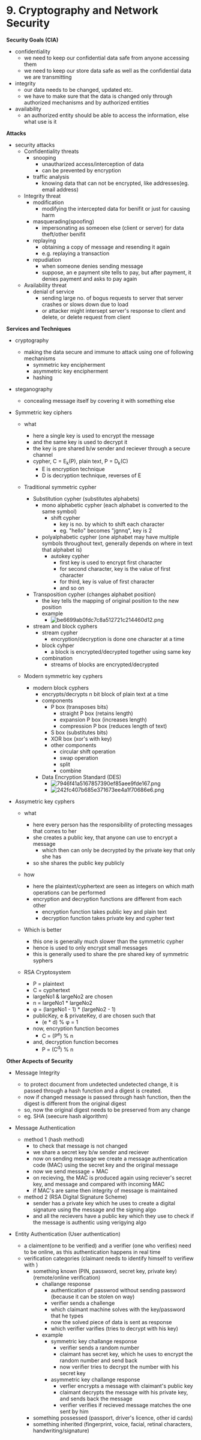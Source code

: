 # 9. Cryptography and Network Security

**Security Goals (CIA)**
- confidentiality
	- we need to keep our confidential data safe from anyone accessing them
	- we need to keep our store data safe as well as the confidential data we are transmitting
- integrity
	- our data needs to be changed, updated etc.
	- we have to make sure that the data is changed only through authorized mechanisms and by authorized entities
- availability
	- an authorized entity should be able to access the information, else what use is it




**Attacks**
- security attacks
	- Confidentiality threats
		- snooping 
			- unautharized access/interception of data
			- can be prevented by encryption
		- traffic analysis
			- knowing data that can not be encrypted, like addresses(eg. email address)
	- Integrity threat
		- modification
			- modifying the intercepted data for benifit or just for causing harm
		- masquerading(spoofing)
			- impersonating as someoen else (client or server) for data theft/other benifit
		- replaying
			- obtaining a copy of message and resending it again
			- e.g. replaying a transaction
		- repudiation
			- when someone denies sending message
			- suppose, an e payment site tells to pay, but after payment, it denies payment and asks to pay again
	- Availability threat
		- denial of service
			- sending large no. of bogus requests to server that server crashes or slows down due to load
			- or attacker might intersept server's response to client and delete, or delete request from client






**Services and Techniques**
- cryptography
	- making the data secure and immune to attack using one of following mechanisms
		- symmetric key encipherment
		- asymmetric key encipherment
		- hashing
- steganography
	- concealing message itself by covering it with something else







- Symmetric key ciphers
	- what
		- here a single key is used to encrypt the message
		- and the same key is used to decrypt it
		- the key is pre shared b/w sender and reciever through a secure channel
		- cypher, C = E<sub>k</sub>(P), plain text, P = D<sub>k</sub>(C)
			- E is encryption technique
			- D is decryption technique, reverses of E
	- Traditional symmetric cypher
		- Substitution cypher (substitutes alphabets)
			- mono alphabetic cypher (each alphabet is converted to the same symbol)
				- shift cypher
					- key is no. by which to shift each character
					- eg. "hello" becomes "jgnnq", key is 2
			- polyalphabetic cypher (one alphabet may have multiple symbols throughout text, generally depends on where in text that alphabet is)
				- autokey cypher
					- first key is used to encrypt first character
					- for second character, key is the value of first character
					- for third, key is value of first character
					- and so on
		- Transposition cypher (changes alphabet position)
			- the key tells the mapping of original position to the new position
			- example
				- ![be6699ab0fdc7c8a512721c214460d12.png](../_resources/bddb5d93284f4a7b8b7f84013c7a252b.png)
		- stream and block cyphers
			- stream cypher
				- encryption/decryption is done one character at a time
			- block cyhper
				- a block is encrypted/decrypted together using same key
			- combination
				- streams of blocks are encrypted/decrypted

	- Modern symmetric key cyphers
		- modern block cyphers
			- encrypts/decrypts n bit block of plain text at a time
			- components
				- P box (transposes bits)
					- straight P box (retains length)
					- expansion P box (increases length)
					- compression P box (reduces length of text)
				- S box (substitutes bits)
				- XOR box (xor's with key)
				- other components
					- circular shift operation
					- swap operation
					- split
					- combine
			- Data Encryption Standard (DES)
				- ![7946f41a5167857390ef85aee9fde167.png](../_resources/70fb2c576c464aa79831e0a29782ab1c.png)
				- ![242fc407b685e371673ee4a1f70686e6.png](../_resources/bf7978182a4445019dd8c68633d6d366.png)








- Assymetric key cyphers
	- what
		- here every person has the responsibility of protecting messages that comes to her
		- she creates a public key, that anyone can use to encrypt a message
			- which then can only be decrypted by the private key that only she has
		- so she shares the public key publicly
	- how
		- here the plaintext/cyphertext are seen as integers on which math operations can be performed
		- encryption and decryption functions are different from each other
			- encryption function takes public key and plain text
			- decryption function takes private key and cypher text


	- Which is better
		- this one is generally much slower than the symmetric cypher
		- hence is used to only encrypt small messages
		- this is generally used to share the pre shared key of symmetric syphers


	- RSA Cryptosystem
		- P = plaintext
		- C = cyphertext
		- largeNo1 &  largeNo2 are chosen
		- n = largeNo1 * largeNo2
		- φ = (largeNo1 - 1) * (largeNo2 - 1)
		- publicKey, e & privateKey, d are chosen such that
			- (e * d) % φ = 1
		- now, encryption function becomes
			- C = (P<sup>e</sup>) % n
		- and, decryption function becomes
			- P = (C<sup>d</sup>) % n









**Other Acpects of Security**
- Message Integrity
	- to protect document from undetected undetected change, it is passed through a hash function and a digest is created.
	- now if changed message is passed through hash function, then the digest is different from the original digest
	- so, now the original digest needs to  be preserved from any change
	- eg. SHA (seecure hash algorithm)



- Message Authentication
	- method 1 (hash method)
		- to check that message is not changed
		- we share a secret key b/w sender and reciever
		- now on sending message we create a message authentication code (MAC) using the secret key and the original message
		- now we send message + MAC
		- on recieving, the MAC is produced again using reciever's secret key, and message and compared with incoming MAC
		- if MAC's are same then integrity of message is maintained
	- method 2 (RSA Digital Signature Scheme)
		- sender has a private key which he uses to create a digital signature using the message and the signing algo
		- and all the recievers have a public key which they use to check if the message is authentic using verigying algo


- Entity Authentication (User authentication)
	- a claiment(one to be verified) and a verifier (one who verifies) need to be online, as this authentication happens in real time
	- verification categories (claimant needs to identify himself to verifiew with )
		- something known (PIN, password, secret key, private key) (remote/online verification)
			- challange response
				- authentication of passwrod without sending password (because it can be stolen on way)
				- verifier sends a challenge
				- which claimant machine solves with the key/password that he types 
				- now the solved piece of data is sent as response
				- which verifier varifies (tries to decrypt with his key)
			- example
				- symmetric key challange response
					- verifier sends a random number
					- claimant has secret key, which he uses to encrypt the random number and send back
					- now verifier tries to decrypt the number with his secret key
				- asymmetric key challange response
					- verfier encrypts a message with claimant's public key
					- claimant decrypts the message with his private key, and sends back the message
					- verifier verifies if recieved message matches the one sent by him
		- something possessed (passport, driver's licence, other id cards)
		- something inherited (fingerprint, voice, facial, retinal characters, handwriting/signature)



















